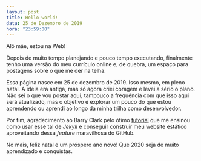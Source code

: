 ```yaml
---
layout: post
title: Hello world!
data: 25 de Dezembro de 2019
hora: "23:59:00"
---
```


Alô mãe, estou na Web!

Depois de muito tempo planejando e pouco tempo executando, finalmente tenho uma versão do meu currículo online e, de quebra, um espaço para postagens sobre o que me der na telha.

Essa página nasce em 25 de dezembro de 2019. Isso mesmo, em pleno natal. A ideia era antiga, mas só agora criei coragem e levei a sério o plano. Não sei o que vou postar aqui, tampouco a frequência com que isso aqui será atualizado, mas o objetivo é explorar um pouco do que estou aprendendo ou aprendi ao longo da minha trilha como desenvolvedor.

Por fim, agradecimento ao Barry Clark pelo ótimo [tutorial](https://www.smashingmagazine.com/2014/08/build-blog-jekyll-github-pages/) que me ensinou como usar esse tal de *Jekyll* e conseguir construir meu website estático aproveitando dessa *feature* maravilhosa do GitHub.

No mais, feliz natal e um próspero ano novo! Que 2020 seja de muito aprendizado e conquistas.